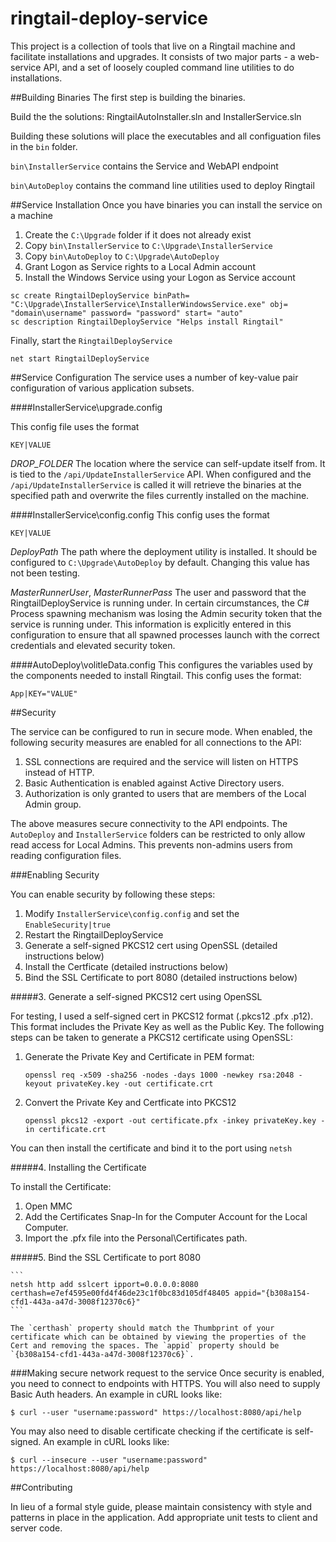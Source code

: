 ringtail-deploy-service
===================

This project is a collection of tools that live on a Ringtail machine and facilitate installations and upgrades.  It consists of two major parts - a web-service API, and a set of loosely coupled command line utilities to do installations.

##Building Binaries
The first step is building the binaries.

Build the the solutions: RingtailAutoInstaller.sln and InstallerService.sln

Building these solutions will place the executables and all configuation files in the `bin` folder. 

`bin\InstallerService` contains the Service and WebAPI endpoint

`bin\AutoDeploy` contains the command line utilities used to deploy Ringtail


##Service Installation
Once you have binaries you can install the service on a machine

1.  Create the `C:\Upgrade` folder if it does not already exist
2.  Copy `bin\InstallerService` to `C:\Upgrade\InstallerService`
3.  Copy `bin\AutoDeploy` to `C:\Upgrade\AutoDeploy`
4.  Grant Logon as Service rights to a Local Admin account
5.  Install the Windows Service using your Logon as Service account 
```
sc create RingtailDeployService binPath= "C:\Upgrade\InstallerService\InstallerWindowsService.exe" obj= "domain\username" password= "password" start= "auto"
sc description RingtailDeployService "Helps install Ringtail"
```

Finally, start the `RingtailDeployService`
```
net start RingtailDeployService
```


##Service Configuration
The service uses a number of key-value pair configuration of various application subsets.

####InstallerService\upgrade.config

This config file uses the format
```
KEY|VALUE
```

*DROP_FOLDER*
The location where the service can self-update itself from. It is tied to the `/api/UpdateInstallerService` API. When configured and the `/api/UpdateInstallerService` is called it will retrieve the binaries at the specified path and overwrite the files currently installed on the machine. 

####InstallerService\config.config
This config uses the format
```
KEY|VALUE
```
*DeployPath*
The path where the deployment utility is installed. It should be configured to `C:\Upgrade\AutoDeploy` by default.  Changing this value has not been testing.

*MasterRunnerUser*, *MasterRunnerPass*
The user and password that the RingtailDeployService is running under.  In certain circumstances, the C# Process spawning mechanism was losing the Admin security token that the service is running under. This information is explicitly entered in this configuration to ensure that all spawned processes launch with the correct credentials and elevated security token.



####AutoDeploy\volitleData.config
This configures the variables used by the components needed to install Ringtail. This config uses the format:
```
App|KEY="VALUE"
```

##Security

The service can be configured to run in secure mode. When enabled, the following security measures are enabled for all connections to the API:

1. SSL connections are required and the service will listen on HTTPS instead of HTTP.
2. Basic Authentication is enabled against Active Directory users.
3. Authorization is only granted to users that are members of the Local Admin group.

The above measures secure connectivity to the API endpoints. The `AutoDeploy` and `InstallerService` folders can be restricted to only allow read access for Local Admins.  This prevents non-admins users from reading configuration files.

###Enabling Security

You can enable security by following these steps:

1. Modify `InstallerService\config.config` and set the `EnableSecurity|true`
2. Restart the RingtailDeployService
3. Generate a self-signed PKCS12 cert using OpenSSL (detailed instructions below)
4. Install the Certficate (detailed instructions below)
5. Bind the SSL Certificate to port 8080 (detailed instructions below)

#####3. Generate a self-signed PKCS12 cert using OpenSSL

For testing, I used a self-signed cert in PKCS12 format (.pkcs12 .pfx .p12). This format includes the Private Key as well as the Public Key. The following steps can be taken to generate a PKCS12 certificate using OpenSSL:

1. Generate the Private Key and Certificate in PEM format:

    ```
    openssl req -x509 -sha256 -nodes -days 1000 -newkey rsa:2048 -keyout privateKey.key -out certificate.crt
    ```
    
2. Convert the Private Key and Certficate into PKCS12

    ```
    openssl pkcs12 -export -out certificate.pfx -inkey privateKey.key -in certificate.crt
    ```

You can then install the certificate and bind it to the port using `netsh`

#####4. Installing the Certificate

To install the Certificate:

1. Open MMC
2. Add the Certificates Snap-In for the Computer Account for the Local Computer.
3. Import the .pfx file into the Personal\Certificates path.

#####5. Bind the SSL Certificate to port 8080

    ```
    netsh http add sslcert ipport=0.0.0.0:8080 certhash=e7ef4595e00fd4f46de23c1f0bc83d105df48405 appid="{b308a154-cfd1-443a-a47d-3008f12370c6}"
    ```
  
    The `certhash` property should match the Thumbprint of your certificate which can be obtained by viewing the properties of the Cert and removing the spaces. The `appid` property should be `{b308a154-cfd1-443a-a47d-3008f12370c6}`.

###Making secure network request to the service
Once security is enabled, you need to connect to endpoints with HTTPS.  You will also need to supply Basic Auth headers.  An example in cURL looks like:

```
$ curl --user "username:password" https://localhost:8080/api/help
```

You may also need to disable certificate checking if the certificate is self-signed.  An example in cURL looks like:

```
$ curl --insecure --user "username:password" https://localhost:8080/api/help
```


##Contributing

In lieu of a formal style guide, please maintain consistency with style and patterns in place in the application. Add appropriate unit tests to client and server code.




